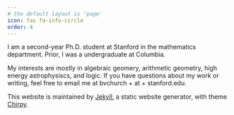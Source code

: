 ```yaml
---
# the default layout is 'page'
icon: fas fa-info-circle
order: 4
---
```


I am a second-year Ph.D. student at Stanford in the mathematics department. Prior, I was a undergraduate at Columbia.

My interests are mostly in algebraic geomery, arithmetic geometry, high energy astrophysiscs, and logic.
If you have questions about my work or writing, feel free to email me at bvchurch + at + stanford.edu.

This website is maintained by [Jekyll](https://jekyllrb.com/), a static website generator, with theme [Chirpy](https://github.com/cotes2020/jekyll-theme-chirpy/).
